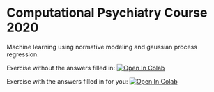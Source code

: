 # Computational Psychiatry Course 2020

Machine learning using normative modeling and gaussian process regression.

Exercise without the answers filled in: [![Open In Colab](https://colab.research.google.com/assets/colab-badge.svg)](https://colab.research.google.com/github/predictive-clinical-neuroscience/PCNtoolkit-demo/blob/main/tutorials/CPC_2020/normative_modeling_exercise.ipynb)


Exercise with the answers filled in for you: [![Open In Colab](https://colab.research.google.com/assets/colab-badge.svg)](https://colab.research.google.com/github/predictive-clinical-neuroscience/PCNtoolkit-demo/blob/main/tutorials/CPC_2020/normative_modelling_walkthrough.ipynb)
